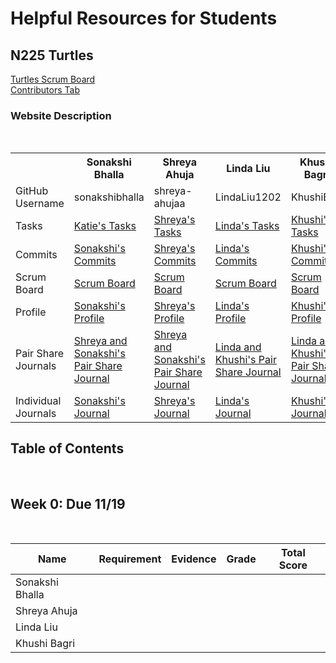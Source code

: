 # Helpful Resources for Students
## N225 Turtles
  <td><a href="https://github.com/sonakshibhalla/tri2turtles/projects/2">Turtles Scrum Board</a></td>  
  <br>
  <td><a href="https://github.com/sonakshibhalla/tri2turtles/graphs/contributors">Contributors Tab</a></td>
  <br>


### Website Description

<br>
<table>
  <tr>
    <th> </th>
    <th>Sonakshi Bhalla</th>
    <th>Shreya Ahuja</th>
    <th>Linda Liu</th>
    <th>Khushi Bagri</th>
  </tr>
  <tr>
    <td>GitHub Username</td>
    <td>sonakshibhalla</td>
    <td>shreya-ahujaa</td>
    <td>LindaLiu1202</td>
    <td>KhushiB24</td>
  </tr>
  <tr>
    <td>Tasks</td>
    <td><a href=>Katie's Tasks</a></td>
    <td><a href=>Shreya's Tasks</a></td>
    <td><a href=>Linda's Tasks</a></td>
    <td><a href=>Khushi's Tasks</a></td>
   <tr>
    <td>Commits</td>
    <td><a href=>Sonakshi's Commits</a></td>
    <td><a href=>Shreya's Commits</a></td>
    <td><a href=>Linda's Commits</a></td>
    <td><a href=>Khushi's Commits</a></td>
  </tr>
   <tr>
    <td>Scrum Board</td>
     <td><a href=>Scrum Board</a> </td>
     <td><a href=>Scrum Board</a> </td>
     <td><a href=>Scrum Board</a> </td>
     <td><a href=>Scrum Board</a> </td>
  </tr>
   <tr>
    <td>Profile</td>
    <td><a href=>Sonakshi's Profile</a></td>
    <td><a href=>Shreya's Profile</a></td>
    <td><a href=>Linda's Profile</a></td>
    <td><a href=>Khushi's Profile</a></td>
  </tr>
    <tr>
    <td>Pair Share Journals</td>
    <td><a href="">Shreya and Sonakshi's Pair Share Journal</a></td>
    <td><a href="">Shreya and Sonakshi's Pair Share Journal</a></td>
    <td><a href="">Linda and Khushi's Pair Share Journal</a></td>
    <td><a href="">Linda and Khushi's Pair Share Journal</a></td>
  </tr>
   <tr>
    <td>Individual Journals</td>
    <td><a href="">Sonakshi's Journal</a></td>
    <td><a href="">Shreya's Journal</a></td>
    <td><a href="">Linda's Journal</a></td>
    <td><a href="">Khushi's Journal</a></td>
   <tr> 
</table>




## Table of Contents

<br>

## Week 0: Due 11/19
<br>

| Name | Requirement | Evidence | Grade | Total Score |
| ---  | ---         | ---      | ---   | --- |
| Sonakshi Bhalla |  | | | 
| Shreya Ahuja |  | | | 
| Linda Liu |  | | | 
| Khushi Bagri | | | | 
